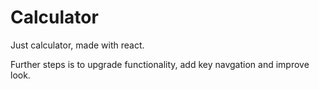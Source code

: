 # Calculator

Just calculator, made with react. 

Further steps is to upgrade functionality, add key navgation and improve look.

